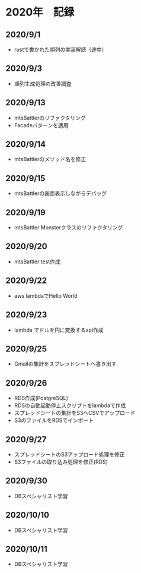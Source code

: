# 2020年　記録

## 2020/9/1
- rustで書かれた順列の実装解読（途中）

## 2020/9/3
- 順列生成処理の改善調査

## 2020/9/13
- mtsBattlerのリファクタリング
- Facadeパターンを適用

## 2020/9/14
- mtsBattlerのメソッド名を修正

## 2020/9/15
- mtsBattlerの画面表示しながらデバッグ

## 2020/9/19
- mtsBattler Monsterクラスのリファクタリング

## 2020/9/20
- mtsBattler test作成

## 2020/9/22
- aws lambdaでHello World

## 2020/9/23
- lambda でドルを円に変換するapi作成

## 2020/9/25
- Gmailの集計をスプレッドシートへ書き出す

## 2020/9/26
- RDS作成(PostgreSQL)
- RDSの自動起動停止スクリプトをlambdaで作成
- スプレッドシートの集計をS3へCSVでアップロード
- S3のファイルをRDSでインポート

## 2020/9/27
- スプレッドシートのS3アップロード処理を修正
- S3ファイルの取り込み処理を修正(RDS)

## 2020/9/30
- DBスペシャリスト学習

## 2020/10/10
- DBスペシャリスト学習

## 2020/10/11
- DBスペシャリスト学習